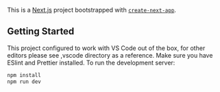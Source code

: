 This is a [Next.js](https://nextjs.org/) project bootstrapped with [`create-next-app`](https://github.com/vercel/next.js/tree/canary/packages/create-next-app).

## Getting Started

This project configured to work with VS Code out of the box, for other editors please see ,vscode directory as a reference. Make sure you have ESlint and Prettier installed. To run the development server:

```bash
npm install
npm run dev
```
